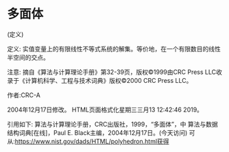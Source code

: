 # 多面体


(定义)



定义:
实值变量上的有限线性不等式系统的解集。等价地，在一个有限数目的线性半空间的交点。



注意:
摘自《算法与计算理论手册》第32-39页，版权©1999由CRC Press LLC收录于《计算机科学、工程与技术词典》版权©2000 CRC Press LLC。


作者:CRC-A







2004年12月17日修改。
HTML页面格式化星期三三月13 12:42:46 2019。



引用如下:
算法与计算理论手册，CRC出版社，1999，“多面体”，中
算法与数据结构词典[在线]，Paul E. Black主编，2004年12月17日。(今天访问)
可从:https://www.nist.gov/dads/HTML/polyhedron.html获得